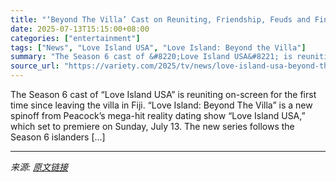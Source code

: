 ```yaml
---
title: "‘Beyond The Villa’ Cast on Reuniting, Friendship, Feuds and Finding Love Outside of ‘Love Island USA’"
date: 2025-07-13T15:15:00+08:00
categories: ["entertainment"]
tags: ["News", "Love Island USA", "Love Island: Beyond the Villa"]
summary: "The Season 6 cast of &#8220;Love Island USA&#8221; is reuniting on-screen for the first time since leaving the villa in Fiji. &#8220;Love Island: Beyond The Villa&#8221; is a new spinoff from Peacock&"
source_url: "https://variety.com/2025/tv/news/love-island-usa-beyond-the-villa-spinoff-1236451577/"
---
```


The Season 6 cast of &#8220;Love Island USA&#8221; is reuniting on-screen for the first time since leaving the villa in Fiji. &#8220;Love Island: Beyond The Villa&#8221; is a new spinoff from Peacock&#8217;s mega-hit reality dating show &#8220;Love Island USA,&#8221; which set to premiere on Sunday, July 13. The new series follows the Season 6 islanders [&#8230;]

---

*来源: [原文链接](https://variety.com/2025/tv/news/love-island-usa-beyond-the-villa-spinoff-1236451577/)*

